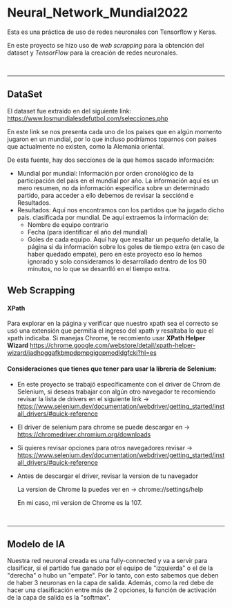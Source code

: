 # Neural_Network_Mundial2022

Esta es una práctica de uso de redes neuronales con Tensorflow y Keras.

En este proyecto se hizo uso de *web scrapping* para la obtención del dataset y *TensorFlow* para la creación de redes neuronales.

<br/>
<hr/> 

## DataSet
El dataset fue extraido en del siguiente link: https://www.losmundialesdefutbol.com/selecciones.php

En este link se nos presenta cada uno de los paises que en algún momento jugaron en un mundial, por lo que incluso podríamos toparnos con paises que actualmente no existen, como la Alemania oriental.

De esta fuente, hay dos secciones de la que hemos sacado información:
  - Mundial por mundial: Información por orden cronológico de la participación del país en el mundial por año. La información aquí es un mero resumen, no da información especifica sobre un determinado partido, para acceder a ello debemos de revisar la secciónd e Resultados.
  - Resultados: Aquí nos encontramos con los partidos que ha jugado dicho país. clasificada por mundial. De aquí extraemos la información de:
    - Nombre de equipo contrario
    - Fecha (para identificar el año del mundial)
    - Goles de cada equipo. Aquí hay que resaltar un pequeño detalle, la página si da información sobre los goles de tiempo extra (en caso de haber quedado empate), pero en este proyecto eso lo hemos ignorado y solo consideramos lo desarrollado dentro de los 90 minutos, no lo que se desarrlló en el tiempo extra.


## Web Scrapping

#### **XPath**
Para explorar en la página y verificar que nuestro xpath sea el correcto se usó una extensión que permitía el ingreso del xpath y resaltaba lo que el xpath indicaba. Si manejas Chrome, te recomiento usar **XPath Helper Wizard** https://chrome.google.com/webstore/detail/xpath-helper-wizard/jadhpggafkbmpdpmpgigopmodldgfcki?hl=es


#### **Consideraciones** que tienes que tener para usar la librería de **Selenium**:

  - En este proyecto se trabajó específicamente con el driver de Chrom de Selenium, si deseas trabajar con algún otro navegador te recomiendo revisar la lista de drivers en el siguiente link -> https://www.selenium.dev/documentation/webdriver/getting_started/install_drivers/#quick-reference

  - El driver de selenium para chrome se puede descargar en -> https://chromedriver.chromium.org/downloads

  - Si quieres revisar opciones para otros navegadores revisar -> https://www.selenium.dev/documentation/webdriver/getting_started/install_drivers/#quick-reference

  - Antes de descargar el driver, revisar la version de tu navegador
    
    La version de Chrome la puedes ver en -> chrome://settings/help
    
    En mi caso, mi version de Chrome es la 107.

<br/>
<hr/> 

## Modelo de IA
Nuestra red neuronal creada es una fully-connected y va a servir para clasificar, si el partido fue ganado por el equipo de "izquierda" o el de la "derecha" o hubo un "empate". Por lo tanto, con esto sabemos que deben de haber 3 neuronas en la capa de salida. Además, como la red debe de hacer una clasificación entre más de 2 opciones, la función de activación de la capa de salida es la "softmax".



